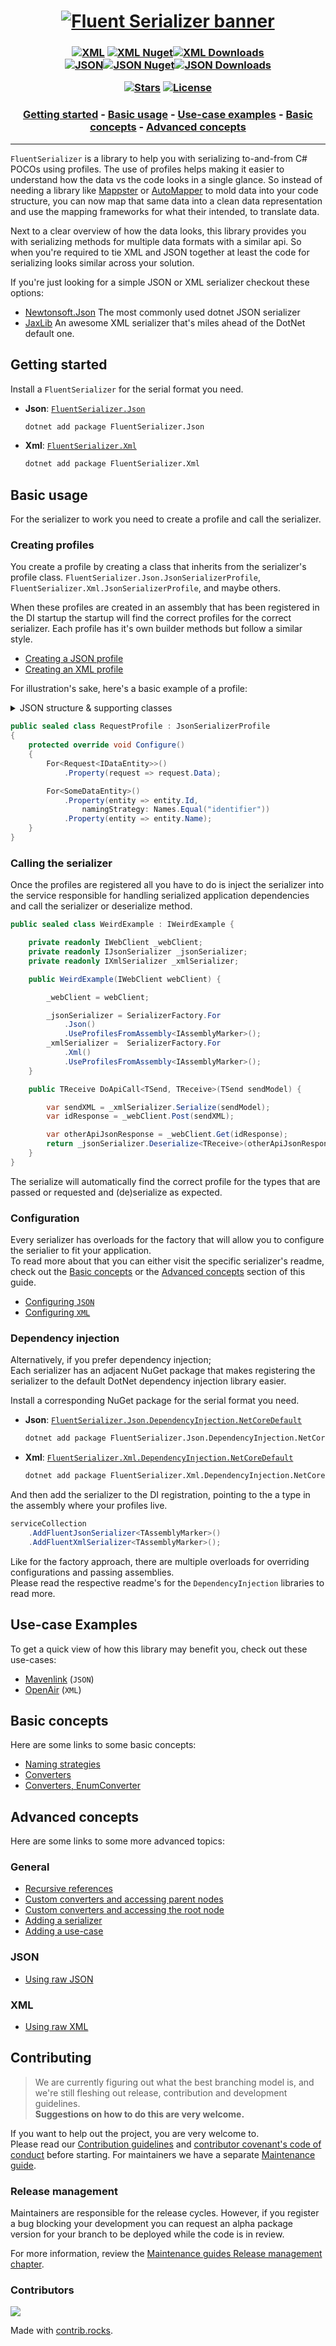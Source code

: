 [//]: # (Header)

[package-spacer]: https://img.shields.io/badge/--lightgrey?style=flat-square
[package-url-xml]: https://www.nuget.org/packages/FluentSerializer.Xml/
[package-shield-i-xml]: https://img.shields.io/badge/-XML-lightgrey?style=flat-square
[package-shield-v-xml]: https://img.shields.io/nuget/v/FluentSerializer.Xml.svg?style=flat-square
[package-shield-d-xml]: https://img.shields.io/nuget/dt/FluentSerializer.Xml.svg?style=flat-square
[package-url-json]: https://www.nuget.org/packages/FluentSerializer.Json/
[package-shield-i-Json]: https://img.shields.io/badge/-JSON-lightgrey?style=flat-square
[package-shield-v-json]: https://img.shields.io/nuget/v/FluentSerializer.Json.svg?style=flat-square
[package-shield-d-json]: https://img.shields.io/nuget/dt/FluentSerializer.Json.svg?style=flat-square

[license-url]: /License.md#readme
[license-shield]: https://img.shields.io/badge/license-Apache--2.0-blue.svg?style=flat-square
[repo-stars-url]: https://github.com/Marvin-Brouwer/FluentSerializer/stargazers
[repo-stars-shield]: https://img.shields.io/github/stars/Marvin-Brouwer/FluentSerializer.svg?color=brightgreen&style=flat-square

<h1 align="center">
	<a href="https://github.com/Marvin-Brouwer/FluentSerializer#readme">
	<img alt="Fluent Serializer banner"
		src="/docs/logo/Banner.optimized.svg" />
	</a>
</h1>

<h3 align="center">

[![XML][package-shield-i-xml]][package-url-xml] [![XML Nuget][package-shield-v-xml]![XML Downloads][package-shield-d-xml]][package-url-xml]  
[![JSON][package-shield-i-json]![JSON Nuget][package-shield-v-json]![JSON Downloads][package-shield-d-Json]][package-url-json]  

[![Stars][repo-stars-shield]][repo-stars-url] [![License][license-shield]][license-url]

</h3>

[//]: # (TOC)

<h3 align="center">

[Getting started](#getting-started) - [Basic usage](#basic-usage) - [Use-case examples](#use-case-examples) - [Basic concepts](#basic-concepts) - [Advanced concepts](#advanced-concepts)

</h3>
<hr/>

[//]: # (Document)
[mappster]: https://github.com/MapsterMapper/Mapster#readme
[automapper]: https://github.com/AutoMapper/AutoMapper#readme

`FluentSerializer` is a library to help you with serializing to-and-from C# POCOs using profiles.
The use of profiles helps making it easier to understand how the data vs the code looks in a single glance.
So instead of needing a library like [Mappster][mappster] or [AutoMapper][automapper] to mold data into your code structure, you can now map that same data into a clean data representation and use the mapping frameworks for what their intended, to translate data.

Next to a clear overview of how the data looks, this library provides you with serializing methods for multiple data formats with a similar api.
So when you're required to tie XML and JSON together at least the code for serializing looks similar across your solution.

If you're just looking for a simple JSON or XML serializer checkout these options:

- [Newtonsoft.Json](https://github.com/JamesNK/Newtonsoft.Json#readme)
  The most commonly used dotnet JSON serializer
- [JaxLib](https://github.com/YAXLib/YAXLib#readme)
  An awesome XML serializer that's miles ahead of the DotNet default one.

## Getting started

[json-readme]: /src/FluentSerializer.Json#readme
[xml-readme]: /src/FluentSerializer.Xml#readme

Install a `FluentSerializer` for the serial format you need.

- **Json**: [`FluentSerializer.Json`][json-readme]  

  ```txt
  dotnet add package FluentSerializer.Json
  ```

- **Xml**: [`FluentSerializer.Xml`][xml-readme]  

  ```txt
  dotnet add package FluentSerializer.Xml
  ```

## Basic usage

For the serializer to work you need to create a profile and call the serializer.

### Creating profiles

You create a profile by creating a class that inherits from the serializer's profile class.
`FluentSerializer.Json.JsonSerializerProfile`, `FluentSerializer.Xml.JsonSerializerProfile`, and maybe others.

When these profiles are created in an assembly that has been registered in the DI startup the startup will find the correct profiles for the correct serializer. Each profile has it's own builder methods but follow a similar style.

- [Creating a JSON profile](/src/FluentSerializer.Json/Readme.md#creating-profiles)
- [Creating an XML profile](/src/FluentSerializer.Xml/Readme.md#creating-profiles)

For illustration's sake, here's a basic example of a profile:
<details>
  <summary>JSON structure & supporting classes</summary>

```jsonc
{
	"data": [{
		"identifier": 1,
		"name": "someName",
		// Some other properties we don't map
	}]
}
```

```csharp
public sealed class Request<TDataEntity> where TDataEntity: IDataEntity {
	public List<TDataEntity> Data { get; set; }
}
```

```csharp
public sealed class SomeDataEntity: IDataEntity {
	public string Id { get; set; }
	public string Name { get; set; }
}
```

</details>

```csharp
public sealed class RequestProfile : JsonSerializerProfile
{
	protected override void Configure()
	{
		For<Request<IDataEntity>>()
			.Property(request => request.Data);

		For<SomeDataEntity>()
			.Property(entity => entity.Id,
				namingStrategy: Names.Equal("identifier"))
			.Property(entity => entity.Name);
	}
}
```

### Calling the serializer

Once the profiles are registered all you have to do is inject the serializer into the service responsible for handling serialized application dependencies and call the serializer or deserialize method.

```csharp
public sealed class WeirdExample : IWeirdExample {

	private readonly IWebClient _webClient;
	private readonly IJsonSerializer _jsonSerializer;
	private readonly IXmlSerializer _xmlSerializer;

	public WeirdExample(IWebClient webClient) {

		_webClient = webClient;

		_jsonSerializer = SerializerFactory.For
			.Json()
			.UseProfilesFromAssembly<IAssemblyMarker>();
		_xmlSerializer =  SerializerFactory.For
			.Xml()
			.UseProfilesFromAssembly<IAssemblyMarker>();
	}

	public TReceive DoApiCall<TSend, TReceive>(TSend sendModel) {

		var sendXML = _xmlSerializer.Serialize(sendModel);
		var idResponse = _webClient.Post(sendXML);

		var otherApiJsonResponse = _webClient.Get(idResponse);
		return _jsonSerializer.Deserialize<TReceive>(otherApiJsonResponse);
	}
}
```

The serialize will automatically find the correct profile for the types that are passed or requested and (de)serialize as expected.

### Configuration

Every serializer has overloads for the factory that will allow you to configure the serialier to fit your application.  
To read more about that you can either visit the specific serializer's readme, check out the [Basic concepts](#basic-concepts) or the [Advanced concepts](#advanced-concepts) section of this guide.

- [Configuring `JSON`](./src/FluentSerializer.Json#Configuration)
- [Configuring `XML`](./src/FluentSerializer.Xml#Configuration)

### Dependency injection

[json-di-dotnet-readme]: /src/FluentSerializer.Json.DependencyInjection.NetCoreDefault#readme
[xml-di-dotnet-readme]: /src/FluentSerializer.Xml.DependencyInjection.NetCoreDefault#readme

Alternatively, if you prefer dependency injection;  
Each serializer has an adjacent NuGet package that makes registering the serializer to the default DotNet dependency injection library easier.

Install a corresponding NuGet package for the serial format you need.

- **Json**: [`FluentSerializer.Json.DependencyInjection.NetCoreDefault`][json-di-dotnet-readme]  

  ```txt
  dotnet add package FluentSerializer.Json.DependencyInjection.NetCoreDefault
  ```

- **Xml**: [`FluentSerializer.Xml.DependencyInjection.NetCoreDefault`][xml-di-dotnet-readme]  

  ```txt
  dotnet add package FluentSerializer.Xml.DependencyInjection.NetCoreDefault
  ```

And then add the serializer to the DI registration, pointing to the a type in the assembly where your profiles live.

```csharp
serviceCollection
	.AddFluentJsonSerializer<TAssemblyMarker>()
	.AddFluentXmlSerializer<TAssemblyMarker>();
```

Like for the factory approach, there are multiple overloads for overriding configurations and passing assemblies.  
Please read the respective readme's for the `DependencyInjection` libraries to read more.

## Use-case Examples

To get a quick view of how this library may benefit you, check out these use-cases:

- [Mavenlink](/src/FluentSerializer.UseCase.Mavenlink#readme) (`JSON`)
- [OpenAir](/src/FluentSerializer.UseCase.OpenAir#readme) (`XML`)

## Basic concepts

Here are some links to some basic concepts:

- [Naming strategies](/docs/help/basic-concepts/Naming-strategies.md#readme)
- [Converters](/docs/help/basic-concepts/Converters.md#readme)
- [Converters, EnumConverter](/docs/help/basic-concepts/Converters-EnumConverter.md#readme)

## Advanced concepts

Here are some links to some more advanced topics:

### General

- [Recursive references](/docs/help/advanced-concepts/Recursive-references.md#readme)
- [Custom converters and accessing parent nodes](/docs/help/advanced-concepts/Converter-node-access.md#parent-node-reference)
- [Custom converters and accessing the root node](/docs/help/advanced-concepts/Converter-node-access.md#root-node-reference)
- [Adding a serializer](/docs/help/advanced-concepts/Adding-a-serializer.md#readme)
- [Adding a use-case](/docs/help/advanced-concepts/Adding-a-use-case.md#readme)

### JSON

- [Using raw JSON](/src/FluentSerializer.Json.Converter.DefaultJson#readme)

### XML

- [Using raw XML](/src/FluentSerializer.Xml.Converter.DefaultXml#readme)

## Contributing

> We are currently figuring out what the best branching model is, and we're still fleshing out release, contribution and development guidelines.  
> **Suggestions on how to do this are very welcome.**  
  
If you want to help out the project, you are very welcome to.  
Please read our [Contribution guidelines](/docs/Contributing.md#readme) and [contributor covenant's code of conduct](https://www.contributor-covenant.org) before starting.
For maintainers we have a separate [Maintenance guide](/docs/Maintaining.md#readme).  

### Release management

Maintainers are responsible for the release cycles.
However, if you register a bug blocking your development you can request an alpha package version for your branch to be deployed while the code is in review.

For more information, review the [Maintenance guides Release management chapter](/docs/Maintaining.md#release-management).  

### Contributors

<a href="https://github.com/Marvin-Brouwer/FluentSerializer/graphs/contributors">
  <img src="https://contrib.rocks/image?repo=Marvin-Brouwer/FluentSerializer" />
</a>

Made with [contrib.rocks](https://contrib.rocks).
